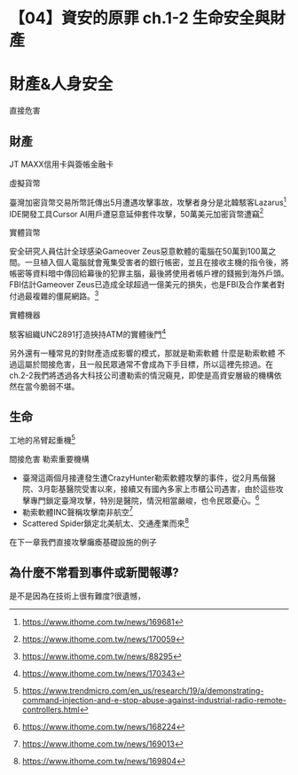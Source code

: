 # 【04】資安的原罪 ch.1-2 生命安全與財產


# 財產&人身安全

直接危害

## 財產

JT MAXX信用卡與簽帳金融卡


虛擬貨幣

臺灣加密貨幣交易所幣託傳出5月遭遇攻擊事故，攻擊者身分是北韓駭客Lazarus[^1]
IDE開發工具Cursor AI用戶遭惡意延伸套件攻擊，50萬美元加密貨幣遭竊[^2]


實體貨幣

安全研究人員估計全球感染Gameover Zeus惡意軟體的電腦在50萬到100萬之間。一旦植入個人電腦就會蒐集受害者的銀行帳密，並且在接收主機的指令後，將帳密等資料暗中傳回給幕後的犯罪主腦，最後將使用者帳戶裡的錢搬到海外戶頭。FBI估計Gameover Zeus已造成全球超過一億美元的損失，也是FBI及合作業者對付過最複雜的僵屍網路。[^3]


實體機器

駭客組織UNC2891打造挾持ATM的實體後門[^4]

另外還有一種常見的對財產造成影響的模式，那就是勒索軟體
什麼是勒索軟體
不過這屬於間接危害，且一般民眾通常不會成為下手目標，所以這裡先掠過。在ch.2-2我們將透過各大科技公司遭勒索的情況窺見，即使是高資安層級的機構依然在當今脆弱不堪。

## 生命


工地的吊臂起重機[^8]

間接危害
勒索重要機構

- 臺灣這兩個月接連發生遭CrazyHunter勒索軟體攻擊的事件，從2月馬偕醫院、3月彰基醫院受害以來，接續又有國內多家上市櫃公司遇害，由於這些攻擊專門鎖定臺灣攻擊，特別是醫院，情況相當嚴峻，也令民眾憂心。[^5]
- 勒索軟體INC聲稱攻擊南非航空[^6]
- Scattered Spider鎖定北美航太、交通產業而來[^7]

在下一章我們直接攻擊癱瘓基礎設施的例子

## 為什麼不常看到事件或新聞報導?
是不是因為在技術上很有難度?很遺憾，



[^1]: https://www.ithome.com.tw/news/169681
[^2]: https://www.ithome.com.tw/news/170059
[^3]: https://www.ithome.com.tw/news/88295
[^4]: https://www.ithome.com.tw/news/170343
[^5]: https://www.ithome.com.tw/news/168224
[^6]: https://www.ithome.com.tw/news/169013
[^7]: https://www.ithome.com.tw/news/169804
[^8]: https://www.trendmicro.com/en_us/research/19/a/demonstrating-command-injection-and-e-stop-abuse-against-industrial-radio-remote-controllers.html